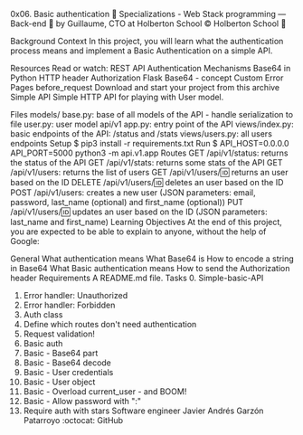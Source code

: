 0x06. Basic authentication
📂 Specializations - Web Stack programming ― Back-end
👤 by Guillaume, CTO at Holberton School
©️ Holberton School
🔖

Background Context
In this project, you will learn what the authentication process means and implement a Basic Authentication on a simple API.

Resources
Read or watch:
REST API Authentication Mechanisms
Base64 in Python
HTTP header Authorization
Flask
Base64 - concept
Custom Error Pages
before_request
Download and start your project from this archive
Simple API
Simple HTTP API for playing with User model.

Files
models/
base.py: base of all models of the API - handle serialization to file
user.py: user model
api/v1
app.py: entry point of the API
views/index.py: basic endpoints of the API: /status and /stats
views/users.py: all users endpoints
Setup
$ pip3 install -r requirements.txt
Run
$ API_HOST=0.0.0.0 API_PORT=5000 python3 -m api.v1.app
Routes
GET /api/v1/status: returns the status of the API
GET /api/v1/stats: returns some stats of the API
GET /api/v1/users: returns the list of users
GET /api/v1/users/:id: returns an user based on the ID
DELETE /api/v1/users/:id: deletes an user based on the ID
POST /api/v1/users: creates a new user (JSON parameters: email, password, last_name (optional) and first_name (optional))
PUT /api/v1/users/:id: updates an user based on the ID (JSON parameters: last_name and first_name)
Learning Objectives
At the end of this project, you are expected to be able to explain to anyone, without the help of Google:

General
What authentication means
What Base64 is
How to encode a string in Base64
What Basic authentication means
How to send the Authorization header
Requirements
A README.md file.
Tasks
 0. Simple-basic-API
 1. Error handler: Unauthorized
 2. Error handler: Forbidden
 3. Auth class
 4. Define which routes don't need authentication
 5. Request validation!
 6. Basic auth
 7. Basic - Base64 part
 8. Basic - Base64 decode
 9. Basic - User credentials
 10. Basic - User object
 11. Basic - Overload current_user - and BOOM!
 12. Basic - Allow password with ":"
 13. Require auth with stars
Software engineer
Javier Andrés Garzón Patarroyo
:octocat: GitHub
